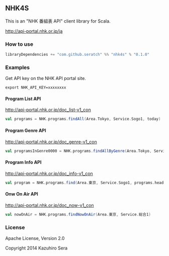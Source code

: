 ## NHK4S

This is an "NHK 番組表 API" client library for Scala.

http://api-portal.nhk.or.jp/ja

### How to use

```scala
libraryDependencies += "com.github.seratch" %% "nhk4s" % "0.1.0"
```

### Examples

Get API key on the NHK API portal site.

```
export NHK_API_KEY=xxxxxxxx
```

#### Program List API

http://api-portal.nhk.or.jp/doc_list-v1_con

```scala
val programs = NHK.programs.findAll(Area.Tokyo, Service.Sogo1, today)
```

#### Program Genre API

http://api-portal.nhk.or.jp/doc_genre-v1_con

```scala
val programsInGenre0000 = NHK.programs.findAllByGenre(Area.Tokyo, Service.Sogo1, "0000", today)
```

#### Program Info API

http://api-portal.nhk.or.jp/doc_info-v1_con

```scala
val program = NHK.programs.find(Area.東京, Service.Sogo1, programs.head.id)
```
#### Onw On Air API

http://api-portal.nhk.or.jp/doc_now-v1_con

```scala
val nowOnAir = NHK.programs.findNowOnAir(Area.東京, Service.総合1)
```

### License

Apache License, Version 2.0

Copyright 2014 Kazuhiro Sera


